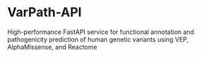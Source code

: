 # VarPath-API
High-performance FastAPI service for functional annotation and pathogenicity prediction of human genetic variants using VEP, AlphaMissense, and Reactome

